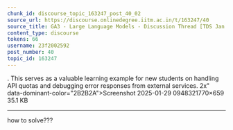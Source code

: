 ```yaml
---
chunk_id: discourse_topic_163247_post_40_02
source_url: https://discourse.onlinedegree.iitm.ac.in/t/163247/40
source_title: GA3 - Large Language Models - Discussion Thread [TDS Jan 2025]
content_type: discourse
tokens: 66
username: 23f2002592
post_number: 40
topic_id: 163247
---
```


. This serves as a valuable learning example for new students on handling API quotas and debugging error responses from external services. 2x" data-dominant-color="2B2B2A">Screenshot 2025-01-29 0948321770×659 35.1 KB

---

how to solve???
